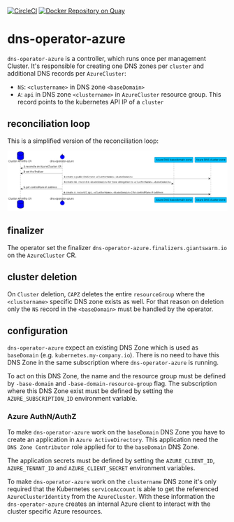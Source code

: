 [![CircleCI](https://circleci.com/gh/giantswarm/dns-operator-azure.svg?style=shield)](https://circleci.com/gh/giantswarm/dns-operator-azure) [![Docker Repository on Quay](https://quay.io/repository/giantswarm/dns-operator-azure/status "Docker Repository on Quay")](https://quay.io/repository/giantswarm/dns-operator-azure)

# dns-operator-azure

`dns-operator-azure` is a controller, which runs once per management Cluster. It's responsible for creating one DNS zones per `cluster` and additional DNS records per `AzureCluster`:

* `NS`: `<clustername>` in DNS zone `<baseDomain>`
* `A`: `api` in DNS zone `<clustername>` in `AzureCluster` resource group. This record points to the kubernetes API IP of a `cluster`

## reconciliation loop

This is a simplified version of the reconciliation loop:

![](dns-operator.png)

## finalizer

The operator set the finalizer `dns-operator-azure.finalizers.giantswarm.io` on the `AzureCluster` CR.

## cluster deletion

On `Cluster` deletion, `CAPZ` deletes the entire `resourceGroup` where the `<clustername>` specific DNS zone exists as well. For that reason on deletion only the `NS` record in the `<baseDomain>` must be handled by the operator.

## configuration

`dns-operator-azure` expect an existing DNS Zone which is used as `baseDomain` (e.g. `kubernetes.my-company.io`).
There is no need to have this DNS Zone in the same subscription where `dns-operator-azure` is running.

To act on this DNS Zone, the name and the resource group must be defined by `-base-domain` and `-base-domain-resource-group` flag.
The subscription where this DNS Zone exist must be defined by setting the `AZURE_SUBSCRIPTION_ID` environment variable.

### Azure AuthN/AuthZ

To make `dns-operator-azure` work on the `baseDomain` DNS Zone you have to create an application in `Azure ActiveDirectory`. This application need the `DNS Zone Contributor` role applied for to the `baseDomain` DNS Zone.

The application secrets must be defined by setting the `AZURE_CLIENT_ID`, `AZURE_TENANT_ID` and `AZURE_CLIENT_SECRET` environment variables.

To make `dns-operator-azure` work on the `clustername` DNS zone it's only required that the Kubernetes `serviceAccount` is able to get the referenced `AzureClusterIdentity` from the `AzureCluster`. With these information the `dns-operator-azure` creates an internal Azure client to interact with the cluster specific Azure resources.
